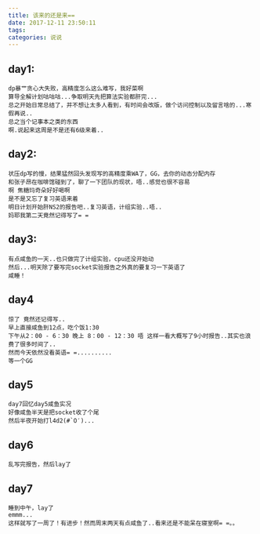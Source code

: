 ```yaml
---
title: 该来的还是来==
date: 2017-12-11 23:50:11
tags:
categories: 说说
---
```


## day1:  
	dp暴艹贪心大失败，高精度怎么这么难写，我好菜啊  
	算导全解计划咕咕咕...争取明天先把算法实验都肝完... 
	总之开始日常总结了，并不想让太多人看到，有时间会改版，做个访问控制以及留言啥的...寒假再说..
	总之当个记事本之类的东西  
	啊.说起来这周是不是还有6级来着..

## day2:  
	状压dp写的慢，结果猛然回头发现写的高精度乘WA了，GG，去你的动态分配内存   
	和张子昂在咖啡馆碰到了，聊了一下团队的现状，唔..感觉也很不容易  
	啊 焦糖玛奇朵好好喝啊  
	是不是又忘了复习英语来着
	明日计划开始肝NS2的报告吧..复习英语，计组实验..唔..  
	妈耶我第二天竟然记得写了= = 

## day3:
	有点咸鱼的一天..也只做完了计组实验，cpu还没开始动  
	然后...明天除了要写完socket实验报告之外真的要复习一下英语了
	咸睡！
	
## day4
	惊了 竟然还记得写..
	早上直接咸鱼到12点，吃个饭1:30
	下午从2：00 - 6：30 晚上 8：00 - 12：30 唔 这样一看大概写了9小时报告..其实也浪费了很多时间了..
	然而今天依然没看英语= =..........
	等一个GG
	
## day5
	day7回忆day5咸鱼实况
	好像咸鱼半天是把socket收了个尾
	然后半夜开始打l4d2(#`O′)...

## day6
	乱写完报告，然后lay了

## day7
	睡到中午，lay了
	emmm...
	这样就写了一周了！有进步！然而周末两天有点咸鱼了..看来还是不能呆在寝室啊= =。。